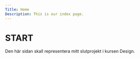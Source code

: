 ```yaml
---
Title: Home
Description: This is our index page.
---
```


START
==========================

Den här sidan skall representera mitt slutprojekt i kursen Design.
